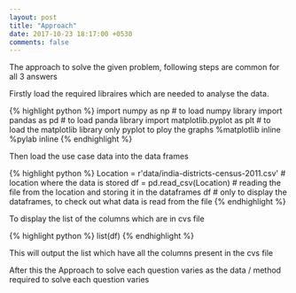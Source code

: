 ```yaml
---
layout: post
title: "Approach"
date: 2017-10-23 18:17:00 +0530
comments: false
---
```


The approach to solve the given problem, following steps are common for all 3 answers

Firstly load the required libraires which are needed to analyse the data.

{% highlight python %}
import numpy as np                # to load numpy library
import pandas as pd               # to load panda library
import matplotlib.pyplot as plt   # to load the matplotlib library only pyplot to ploy the graphs
%matplotlib inline                
%pylab inline
{% endhighlight %}

Then load the use case data into the data frames

{% highlight python %}
Location = r'data/india-districts-census-2011.csv'  # location where the data is stored
df = pd.read_csv(Location)                          # reading the file from the location and storing it in the dataframes
df                                                  # only to display the dataframes, to check out what data is read from the file
{% endhighlight %}

To display the list of the columns which are in cvs file

{% highlight python %}
list(df)
{% endhighlight %}

This will output the list which have all the columns present in the cvs file

After this the Approach to solve each question varies as the data / method required to solve each question varies
